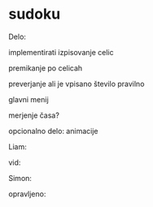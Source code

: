 # sudoku

Delo:

implementirati izpisovanje celic

premikanje po celicah

preverjanje ali je vpisano število pravilno

glavni menij

merjenje časa?



opcionalno delo:
animacije



Liam:

vid:

Simon:

opravljeno:

